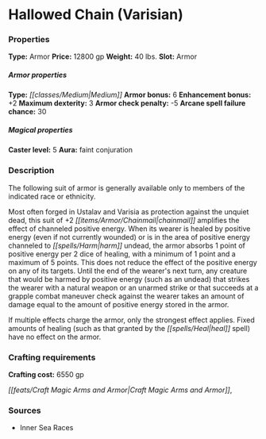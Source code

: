﻿---
Title: "Hallowed Chain (Varisian)"
Type: "Armor"
Price: "12800 gp"
Weight: "40 lbs."
Slot: "Armor"
Armor properties Type: "Medium"
Armor bonus: "6"
Enhancement bonus: "+2"
Maximum dexterity: "3"
Armor check penalty: "-5"
Arcane spell failure chance: "30"
Caster level: "5"
Aura: "faint conjuration"
Description: |
  "The following suit of armor is generally available only to members of the indicated race or ethnicity.
  Most often forged in Ustalav and Varisia as protection against the unquiet dead, this suit of _+2 chainmail_ amplifies the effect of channeled positive energy. When its wearer is healed by positive energy (even if not currently wounded) or is in the area of positive energy channeled to harm undead, the armor absorbs 1 point of positive energy per 2 dice of healing, with a minimum of 1 point and a maximum of 5 points. This does not reduce the effect of the positive energy on any of its targets. Until the end of the wearer's next turn, any creature that would be harmed by positive energy (such as an undead) that strikes the wearer with a natural weapon or an unarmed strike or that succeeds at a grapple combat maneuver check against the wearer takes an amount of damage equal to the amount of positive energy stored in the armor.
  If multiple effects charge the armor, only the strongest effect applies. Fixed amounts of healing (such as that granted by the _heal_ spell) have no effect on the armor."
Crafting cost: "6550 gp"
Sources: "['Inner Sea Races']"
---

# Hallowed Chain (Varisian)

### Properties

**Type:** Armor **Price:** 12800 gp **Weight:** 40 lbs. **Slot:** Armor

##### Armor properties

**Type:** _[[classes/Medium|Medium]]_ **Armor bonus:** 6 **Enhancement bonus:** +2 **Maximum dexterity:** 3 **Armor check penalty:** -5 **Arcane spell failure chance:** 30

##### Magical properties

**Caster level:** 5 **Aura:** faint conjuration

### Description

The following suit of armor is generally available only to members of the indicated race or ethnicity.

Most often forged in Ustalav and Varisia as protection against the unquiet dead, this suit of +2 _[[items/Armor/Chainmail|chainmail]]_ amplifies the effect of channeled positive energy. When its wearer is healed by positive energy (even if not currently wounded) or is in the area of positive energy channeled to _[[spells/Harm|harm]]_ undead, the armor absorbs 1 point of positive energy per 2 dice of healing, with a minimum of 1 point and a maximum of 5 points. This does not reduce the effect of the positive energy on any of its targets. Until the end of the wearer's next turn, any creature that would be harmed by positive energy (such as an undead) that strikes the wearer with a natural weapon or an unarmed strike or that succeeds at a grapple combat maneuver check against the wearer takes an amount of damage equal to the amount of positive energy stored in the armor.

If multiple effects charge the armor, only the strongest effect applies. Fixed amounts of healing (such as that granted by the _[[spells/Heal|heal]]_ spell) have no effect on the armor.

### Crafting requirements

**Crafting cost:** 6550 gp

_[[feats/Craft Magic Arms and Armor|Craft Magic Arms and Armor]]_,

### Sources

* Inner Sea Races